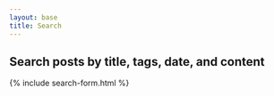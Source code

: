 ```yaml
---
layout: base
title: Search
---
```


## Search posts by title, tags, date, and content

{% include search-form.html %}
